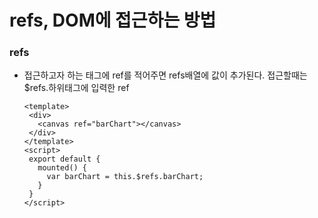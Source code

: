 # refs, DOM에 접근하는 방법

### refs
 - 접근하고자 하는 태그에 ref를 적어주면 refs배열에 값이 추가된다. 접근할때는 $refs.하위태그에 입력한 ref
 
       <template>
        <div>
          <canvas ref="barChart"></canvas>
        </div>
       </template>
       <script>
        export default {
          mounted() {
            var barChart = this.$refs.barChart;
          }
        }
       </script>


